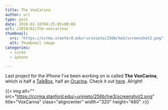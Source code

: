 ```yaml
---
title: The VoxCarina
author: uri
type: post
date: 2010-02-16T04:25:05+00:00
url: /2010/02/the-voxcarina/
thumbnail:
  src: "https://ccrma.stanford.edu/~urinieto/256b/hw3/screenshot2.png"
  alt: Thumbnail image
categories:
  - ccrma
  - iphone

---
```

Last project for the iPhone I&#8217;ve been working on is called **The VoxCarina**, which is half a [TalkBox][1], half an [Ocarina][2]. Check it out [here][3]. Alright!

{{< img alt="" src="https://ccrma.stanford.edu/~urinieto/256b/hw3/screenshot2.png" title="VoxCarina" class="aligncenter" width="320" height="480" >}}

 [1]: https://en.wikipedia.org/wiki/Talkbox
 [2]: https://ocarina.smule.com
 [3]: https://ccrma.stanford.edu/~urinieto/256b/hw3/